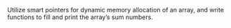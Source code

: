 Utilize smart pointers for dynamic memory allocation of an array, and write functions to fill and print the array’s sum numbers.

